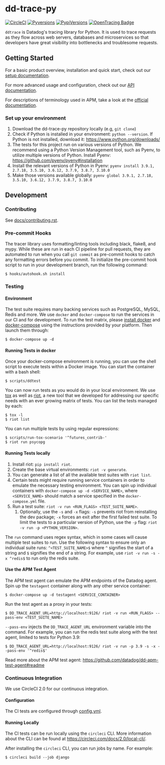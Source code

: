# dd-trace-py

[![CircleCI](https://circleci.com/gh/DataDog/dd-trace-py/tree/master.svg?style=svg)](https://circleci.com/gh/DataDog/dd-trace-py/tree/master)
[![Pyversions](https://img.shields.io/pypi/pyversions/ddtrace.svg?style=flat)](https://pypi.org/project/ddtrace/)
[![PypiVersions](https://img.shields.io/pypi/v/ddtrace.svg)](https://pypi.org/project/ddtrace/)
[![OpenTracing Badge](https://img.shields.io/badge/OpenTracing-enabled-blue.svg)](https://ddtrace.readthedocs.io/en/stable/installation_quickstart.html#opentracing)

`ddtrace` is Datadog's tracing library for Python. It is used to trace requests
as they flow across web servers, databases and microservices so that developers
have great visibility into bottlenecks and troublesome requests.

## Getting Started

For a basic product overview, installation and quick start, check out our
[setup documentation][setup docs].

For more advanced usage and configuration, check out our [API
documentation][api docs].

For descriptions of terminology used in APM, take a look at the [official
documentation][visualization docs].

[setup docs]: https://docs.datadoghq.com/tracing/setup/python/
[api docs]: https://ddtrace.readthedocs.io/
[visualization docs]: https://docs.datadoghq.com/tracing/visualization/

### Set up your environment

1. Download the dd-trace-py repository locally (e.g, `git clone`)
2. Check if Python is installed in your environment: `python --version`. If Python is not installed, download it: https://www.python.org/downloads/
3. The tests for this project run on various versions of Python. We recommend using a Python Version Management tool, such as Pyenv, to utilize multiple versions of Python. Install Pyenv: https://github.com/pyenv/pyenv#installation
4. Install the relevant versions of Python in Pyenv: `pyenv install 3.9.1, 2.7.18, 3.5.10, 3.6.12, 3.7.9, 3.8.7, 3.10.0`
5. Make those versions available globally: `pyenv global 3.9.1, 2.7.18, 3.5.10, 3.6.12, 3.7.9, 3.8.7, 3.10.0`

## Development

### Contributing

See [docs/contributing.rst](docs/contributing.rst).

### Pre-commit Hooks

The tracer library uses formatting/linting tools including black, flake8, and mypy.
While these are run in each CI pipeline for pull requests, they are automated to run
when you call `git commit` as pre-commit hooks to catch any formatting errors before
you commit. To initialize the pre-commit hook script to run in your development
branch, run the following command:

    $ hooks/autohook.sh install

### Testing

#### Environment

The test suite requires many backing services such as PostgreSQL, MySQL, Redis
and more. We use `docker` and `docker-compose` to run the services in our CI
and for development. To run the test matrix, please [install docker][docker] and
[docker-compose][docker-compose] using the instructions provided by your platform. Then
launch them through:

    $ docker-compose up -d

[docker]: https://www.docker.com/products/docker
[docker-compose]: https://www.docker.com/products/docker-compose

#### Running Tests in docker

Once your docker-compose environment is running, you can use the shell script to
execute tests within a Docker image. You can start the container with a bash shell:

    $ scripts/ddtest

You can now run tests as you would do in your local environment. We use
[tox][tox] as well as [riot][riot], a new tool that we developed for addressing
our specific needs with an ever growing matrix of tests. You can list the tests
managed by each:

    $ tox -l
    $ riot list

You can run multiple tests by using regular expressions:

    $ scripts/run-tox-scenario '^futures_contrib-'
    $ riot run psycopg

[tox]: https://github.com/tox-dev/tox/
[riot]: https://github.com/DataDog/riot/

#### Running Tests locally

1. Install riot: `pip install riot`.
2. Create the base virtual environments: `riot -v generate`.
3. You can generate a list of all the available test suites with `riot list`.
3. Certain tests might require running service containers in order to emulate the necessary testing environment. You can spin up individual containers with `docker-compose up -d <SERVICE_NAME>`, where `<SERVICE_NAME>` should match a service specified in the `docker-compose.yml` file.
4. Run a test suite: `riot -v run <RUN_FLAGS> <TEST_SUITE_NAME>`.
    1. Optionally, use the `-s` and `-x` flags: `-s` prevents riot from reinstalling the dev package; `-x` forces an exit after the first failed test suite. To limit the tests to a particular version of Python, use the `-p` flag: `riot -v run -p <PYTHON_VERSION>`.

The `run` command uses regex syntax, which in some cases will cause multiple test suites to run. Use the following syntax to ensure only an individual suite runs: `^<TEST_SUITE_NAME>$` where `^` signifies the start of a string and `$` signifies the end of a string. For example, use `riot -v run -s -x ^redis$` to run only the redis suite.

#### Use the APM Test Agent

The APM test agent can emulate the APM endpoints of the Datadog agent. Spin up the `testagent` container along with any other service container:

    $ docker-compose up -d testagent <SERVICE_CONTAINER>

Run the test agent as a proxy in your tests:

    $ DD_TRACE_AGENT_URL=http://localhost:9126/ riot -v run <RUN_FLAGS> --pass-env <TEST_SUITE_NAME>

`--pass-env` injects the `DD_TRACE_AGENT_URL` environment variable into the command. For example, you can run the redis test suite along with the test agent, limited to tests for Python 3.9:

    $ DD_TRACE_AGENT_URL=http://localhost:9126/ riot -v run -p 3.9 -s -x --pass-env '^redis$'

Read more about the APM test agent: https://github.com/datadog/dd-apm-test-agent#readme

### Continuous Integration

We use CircleCI 2.0 for our continuous integration.

#### Configuration

The CI tests are configured through [config.yml](.circleci/config.yml).

#### Running Locally

The CI tests can be run locally using the `circleci` CLI. More information about
the CLI can be found at https://circleci.com/docs/2.0/local-cli/.

After installing the `circleci` CLI, you can run jobs by name. For example:

    $ circleci build --job django
